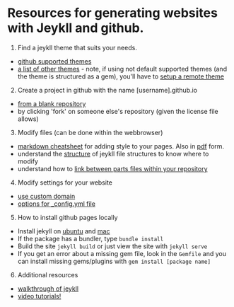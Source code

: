 # Resources for generating websites with Jeykll and github.

1. Find a jeykll theme that suits your needs.
  * [github supported themes](https://pages.github.com/themes/)
  * [a list of other themes](https://jekyllthemes.io/free) - note, if using not default supported themes (and the theme is structured as a gem), you'll have to [setup a remote theme](https://mmistakes.github.io/minimal-mistakes/docs/quick-start-guide/#remote-theme-method)
2. Create a project in github with the name [username].github.io
  * [from a blank repository](https://github.com/new)
  * by clicking 'fork' on someone else's repository (given the license file allows)
3. Modify files (can be done within the webbrowser)
  * [markdown cheatsheet](https://github.com/adam-p/markdown-here/wiki/Markdown-Cheatsheet) for adding style to your pages. Also in [pdf](https://guides.github.com/pdfs/markdown-cheatsheet-online.pdf) form.
  * understand the [structure](https://jekyllrb.com/docs/structure/) of jeykll file structures to know where to modify
  * understand how to [link between parts files within your repository](https://jekyllrb.com/docs/liquid/)
4. Modify settings for your website
  * [use custom domain](https://docs.github.com/en/github/working-with-github-pages/about-custom-domains-and-github-pages)
  * [options for _config.yml file](https://jekyllrb.com/docs/configuration/)
5. How to install github pages locally
  * Install jekyll on [ubuntu](https://jekyllrb.com/docs/installation/ubuntu/) and [mac](https://jekyllrb.com/docs/installation/macos/)
  * If the package has a bundler, type `bundle install`
  * Build the site `jekyll build` or just view the site with `jekyll serve`
  * If you get an error about a missing gem file, look in the `Gemfile` and you can install missing gems/plugins with `gem install [package name]`
6. Additional resources
  * [walkthrough of jeykll](https://jekyllrb.com/docs/step-by-step/01-setup/)
  * [video tutorials!](https://jekyllrb.com/tutorials/video-walkthroughs/)

